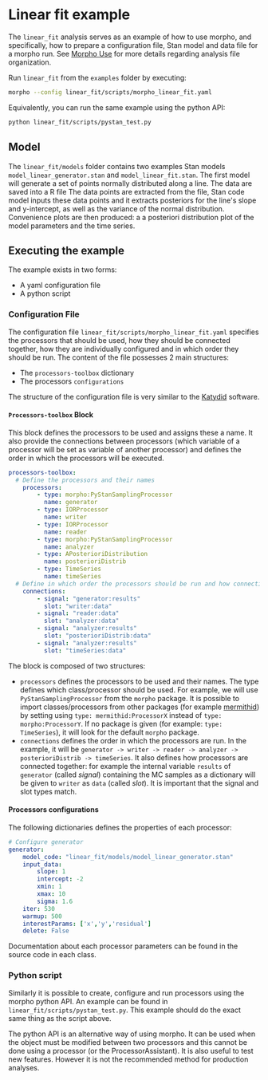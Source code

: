 # Linear fit example

The ```linear_fit``` analysis serves as an example of how to use morpho, and specifically, how to prepare a configuration file, Stan model and data file for a morpho run.
See [Morpho Use](https://morpho.readthedocs.io/en/latest/morpho2use.html) for more details regarding analysis file organization.

Run ```linear_fit``` from the ```examples``` folder by executing:

```bash
morpho --config linear_fit/scripts/morpho_linear_fit.yaml
```

Equivalently, you can run the same example using the python API:

```bash
python linear_fit/scripts/pystan_test.py
```

## Model

The ```linear_fit/models``` folder contains two examples Stan models ```model_linear_generator.stan``` and ```model_linear_fit.stan```.
The first model will generate a set of points normally distributed along a line.
The data are saved into a R file
The data points are extracted from the file, Stan code model inputs these data points and it extracts posteriors for the line's slope and y-intercept, as well as the variance of the normal distribution.
Convenience plots are then produced: a a posteriori distribution plot of the model parameters and the time series.

## Executing the example

The example exists in two forms:

- A yaml configuration file
- A python script

### Configuration File

The configuration file ```linear_fit/scripts/morpho_linear_fit.yaml``` specifies the processors that should be used, how they should be connected together, how they are individually configured and in which order they should be run.
The content of the file possesses 2 main structures:

- The `processors-toolbox` dictionary
- The processors `configurations`

The structure of the configuration file is very similar to the [Katydid](https://github.com/project8/katydid) software.

#### ```Processors-toolbox``` Block

This block defines the processors to be used and assigns these a name.
It also provide the connections between processors (which variable of a processor will be set as variable of another processor) and defines the order in which the processors will be executed.

```yaml
processors-toolbox:
  # Define the processors and their names
    processors:
        - type: morpho:PyStanSamplingProcessor
          name: generator
        - type: IORProcessor
          name: writer
        - type: IORProcessor
          name: reader
        - type: morpho:PyStanSamplingProcessor
          name: analyzer
        - type: APosterioriDistribution
          name: posterioriDistrib
        - type: TimeSeries
          name: timeSeries
  # Define in which order the processors should be run and how connections should be made
    connections:
        - signal: "generator:results"
          slot: "writer:data"
        - signal: "reader:data"
          slot: "analyzer:data"
        - signal: "analyzer:results"
          slot: "posterioriDistrib:data"
        - signal: "analyzer:results"
          slot: "timeSeries:data"
```

The block is composed of two structures:

- `processors` defines the processors to be used and their names. The type defines which class/processor should be used. For example, we will use `PyStanSamplingProcessor` from the `morpho` package. It is possible to import classes/processors from other packages (for example [mermithid](https://github.com/project8/mermithid)) by setting using `type: mermithid:ProcessorX` instead of `type: morpho:ProcessorY`. If no package is given (for example: `type: TimeSeries`), it will look for the default `morpho` package.
- `connections` defines the order in which the processors are run. In the example, it will be `generator -> writer -> reader -> analyzer -> posterioriDistrib -> timeSeries`. It also defines how processors are connected together: for example the internal variable `results` of  `generator` (called *signal*) containing the MC samples as a dictionary will be given to `writer` as `data` (called *slot*). It is important that the signal and slot types match.

#### Processors configurations

The following dictionaries defines the properties of each processor:

```yaml
# Configure generator
generator:
    model_code: "linear_fit/models/model_linear_generator.stan"
    input_data:
        slope: 1
        intercept: -2
        xmin: 1
        xmax: 10
        sigma: 1.6
    iter: 530
    warmup: 500
    interestParams: ['x','y','residual']
    delete: False
```

Documentation about each processor parameters can be found in the source code in each class.

### Python script

Similarly it is possible to create, configure and run processors using the morpho python API.
An example can be found in `linear_fit/scripts/pystan_test.py`.
This example should do the exact same thing as the script above.

The python API is an alternative way of using morpho.
It can be used when the object must be modified between two processors and this cannot be done using a processor (or the ProcessorAssistant).
It is also useful to test new features.
However it is not the recommended method for production analyses.

